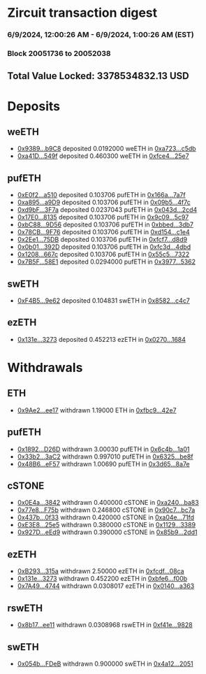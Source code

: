 # Zircuit transaction digest
### 6/9/2024, 12:00:26 AM - 6/9/2024, 1:00:26 AM (EST)
### Block 20051736 to 20052038

## Total Value Locked: 3378534832.13 USD

# Deposits
## weETH
- [0x9389...b9C8](https://etherscan.io/address/0x9389b6cF1C3569Cb3902cB08E1b48Baa9115b9C8) deposited 0.0192000 weETH in [0xa723...c5db](https://etherscan.io/tx/0x9389b6cF1C3569Cb3902cB08E1b48Baa9115b9C8)
- [0xa41D...549f](https://etherscan.io/address/0xa41D6a8f65dC7Dd6f6a6bC5EFBfe6E372930549f) deposited 0.460300 weETH in [0xfce4...25e7](https://etherscan.io/tx/0xa41D6a8f65dC7Dd6f6a6bC5EFBfe6E372930549f)
## pufETH
- [0xE0f2...a510](https://etherscan.io/address/0xE0f2F07332BaA25A181Fa91e653841FD1a8Da510) deposited 0.103706 pufETH in [0x166a...7a7f](https://etherscan.io/tx/0xE0f2F07332BaA25A181Fa91e653841FD1a8Da510)
- [0xa895...a9D9](https://etherscan.io/address/0xa89577493980985E4327Fe383A0C5ac62767a9D9) deposited 0.103706 pufETH in [0x09b5...4f7c](https://etherscan.io/tx/0xa89577493980985E4327Fe383A0C5ac62767a9D9)
- [0xd9bF...3F7a](https://etherscan.io/address/0xd9bFCD5d40F393b7c498A6dA477d65A161393F7a) deposited 0.0237043 pufETH in [0x043d...2cd4](https://etherscan.io/tx/0xd9bFCD5d40F393b7c498A6dA477d65A161393F7a)
- [0x17E0...8135](https://etherscan.io/address/0x17E0C0f927C2138706AAf8E8B7a2eF9E700b8135) deposited 0.103706 pufETH in [0x9c09...5c97](https://etherscan.io/tx/0x17E0C0f927C2138706AAf8E8B7a2eF9E700b8135)
- [0xbC88...9D56](https://etherscan.io/address/0xbC881bEB966D45EED31E75eB1fE54301b78a9D56) deposited 0.103706 pufETH in [0xbbed...3db7](https://etherscan.io/tx/0xbC881bEB966D45EED31E75eB1fE54301b78a9D56)
- [0x78CB...9F76](https://etherscan.io/address/0x78CB66B3913507C4bb65Fe0179FeEc561a729F76) deposited 0.103706 pufETH in [0xd154...c1e4](https://etherscan.io/tx/0x78CB66B3913507C4bb65Fe0179FeEc561a729F76)
- [0x2Ee1...75DB](https://etherscan.io/address/0x2Ee14A84754a343554E84f1A01925E69086F75DB) deposited 0.103706 pufETH in [0xfcf7...d8d9](https://etherscan.io/tx/0x2Ee14A84754a343554E84f1A01925E69086F75DB)
- [0x0b01...392D](https://etherscan.io/address/0x0b016B0ab0e7aDe902eD5C0d0BB34e4EDbe5392D) deposited 0.103706 pufETH in [0xfc3d...4dbd](https://etherscan.io/tx/0x0b016B0ab0e7aDe902eD5C0d0BB34e4EDbe5392D)
- [0x1208...667c](https://etherscan.io/address/0x1208D821D63B82b839E91e36cb9195D3D1cF667c) deposited 0.103706 pufETH in [0x55c5...7322](https://etherscan.io/tx/0x1208D821D63B82b839E91e36cb9195D3D1cF667c)
- [0x7B5F...58E1](https://etherscan.io/address/0x7B5Fc6807A82b86512e6917049F1F02E869D58E1) deposited 0.0294000 pufETH in [0x3977...5362](https://etherscan.io/tx/0x7B5Fc6807A82b86512e6917049F1F02E869D58E1)
## swETH
- [0xF4B5...9e62](https://etherscan.io/address/0xF4B50fCb90b8b4412214d3f7ceDC5c6D837c9e62) deposited 0.104831 swETH in [0x8582...c4c7](https://etherscan.io/tx/0xF4B50fCb90b8b4412214d3f7ceDC5c6D837c9e62)
## ezETH
- [0x131e...3273](https://etherscan.io/address/0x131ef6c3bcD9085e78915EC0d04caEc26a583273) deposited 0.452213 ezETH in [0x0270...1684](https://etherscan.io/tx/0x131ef6c3bcD9085e78915EC0d04caEc26a583273)
# Withdrawals
## ETH
- [0x9Ae2...ee17](https://etherscan.io/address/0x9Ae215003B41b571057F1E8864Db2F34702Bee17) withdrawn 1.19000 ETH in [0xfbc9...42e7](https://etherscan.io/tx/0x9Ae215003B41b571057F1E8864Db2F34702Bee17)
## pufETH
- [0x1892...D26D](https://etherscan.io/address/0x1892e79eEd93774D884c2223809EDA6135cbD26D) withdrawn 3.00030 pufETH in [0x6c4b...1a01](https://etherscan.io/tx/0x1892e79eEd93774D884c2223809EDA6135cbD26D)
- [0x33b2...3aC2](https://etherscan.io/address/0x33b24D4aD56B97024591bDacF975401f59Fe3aC2) withdrawn 0.997010 pufETH in [0x6325...be8f](https://etherscan.io/tx/0x33b24D4aD56B97024591bDacF975401f59Fe3aC2)
- [0x48B6...eF57](https://etherscan.io/address/0x48B6af1CcE25922AA9E793352fC08f9AbDd2eF57) withdrawn 1.00690 pufETH in [0x3d65...8a7e](https://etherscan.io/tx/0x48B6af1CcE25922AA9E793352fC08f9AbDd2eF57)
## cSTONE
- [0x0E4a...3842](https://etherscan.io/address/0x0E4a921dDf5AE68A2Cb979f9358D8F447C713842) withdrawn 0.400000 cSTONE in [0xa240...ba83](https://etherscan.io/tx/0x0E4a921dDf5AE68A2Cb979f9358D8F447C713842)
- [0x77e8...F75b](https://etherscan.io/address/0x77e89140A0b7C6be541d9352Cf8D9856c2dbF75b) withdrawn 0.246800 cSTONE in [0x90c7...bc7a](https://etherscan.io/tx/0x77e89140A0b7C6be541d9352Cf8D9856c2dbF75b)
- [0x437b...0f33](https://etherscan.io/address/0x437bc1b8B9914ade71661E96BDf3cBEd8Bdf0f33) withdrawn 0.420000 cSTONE in [0xa04e...71fd](https://etherscan.io/tx/0x437bc1b8B9914ade71661E96BDf3cBEd8Bdf0f33)
- [0xE3E8...25e5](https://etherscan.io/address/0xE3E86A66AABD4E9CAb79424970179dce671F25e5) withdrawn 0.380000 cSTONE in [0x1129...3389](https://etherscan.io/tx/0xE3E86A66AABD4E9CAb79424970179dce671F25e5)
- [0x927D...eEd9](https://etherscan.io/address/0x927DC52B33BC286F893D64279b78BF5C3F5feEd9) withdrawn 0.390000 cSTONE in [0x85b9...2dd1](https://etherscan.io/tx/0x927DC52B33BC286F893D64279b78BF5C3F5feEd9)
## ezETH
- [0xB293...315a](https://etherscan.io/address/0xB29320e1613faDAE80cB4CDB556CB573432c315a) withdrawn 2.50000 ezETH in [0xfcdf...08ca](https://etherscan.io/tx/0xB29320e1613faDAE80cB4CDB556CB573432c315a)
- [0x131e...3273](https://etherscan.io/address/0x131ef6c3bcD9085e78915EC0d04caEc26a583273) withdrawn 0.452200 ezETH in [0xbfe6...f00b](https://etherscan.io/tx/0x131ef6c3bcD9085e78915EC0d04caEc26a583273)
- [0x7A49...4744](https://etherscan.io/address/0x7A493Be5c2ce014cD049Bf178a1ac0Db1B434744) withdrawn 0.0308017 ezETH in [0x0140...a363](https://etherscan.io/tx/0x7A493Be5c2ce014cD049Bf178a1ac0Db1B434744)
## rswETH
- [0x8b17...ee11](https://etherscan.io/address/0x8b178BA596D127e028Bf3a9Cc2c16786975dee11) withdrawn 0.0308968 rswETH in [0xf41e...9828](https://etherscan.io/tx/0x8b178BA596D127e028Bf3a9Cc2c16786975dee11)
## swETH
- [0x054b...FDeB](https://etherscan.io/address/0x054bD9c407bF965c28e4BCCf7c2D0118aedfFDeB) withdrawn 0.900000 swETH in [0x4a12...2051](https://etherscan.io/tx/0x054bD9c407bF965c28e4BCCf7c2D0118aedfFDeB)
